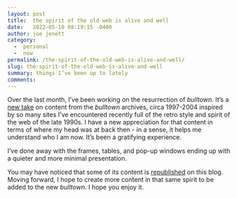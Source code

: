 ```yaml
---
layout: post
title:  the spirit of the old web is alive and well
date:   2022-05-10 08:19:15 -0400
author: joe jenett
category: 
  -  personal
  -  now
permalink: /the-spirit-of-the-old-web-is-alive-and-well/
slug: the-spirit-of-the-old-web-is-alive-and-well
summary: things I’ve been up to lately
comments: 
---
```

<p>
Over the last month, I’ve been working on the resurrection of <em>bulltown</em>. It’s a <a href="https://bulltown.2022.jenett.org/">new take</a> on content from the <em>bulltown</em> archives, circa 1997-2004 inspired by so many sites I’ve encountered recently full of the retro style and spirit of the web of the late 1990s. I have a new appreciation for that content in terms of where my head was at back then - in a sense, it helps me understand who I am now. It’s been a gratifying experience. 
</p>
<p>
I’ve done away with the frames, tables, and pop-up windows ending up with a quieter and more minimal presentation.
</p>
 <p>
You may have noticed that some of its content is <a href="https://simply.jenett.org/categories/#redux">republished</a> on this blog. Moving forward, I hope to create more content in that same spirit to be added to the new <em>bulltown</em>. I hope you enjoy it.
</p>

<a href="https://brid.gy/publish/twitter"></a>
<data class="p-bridgy-omit-link" value="false"></data>